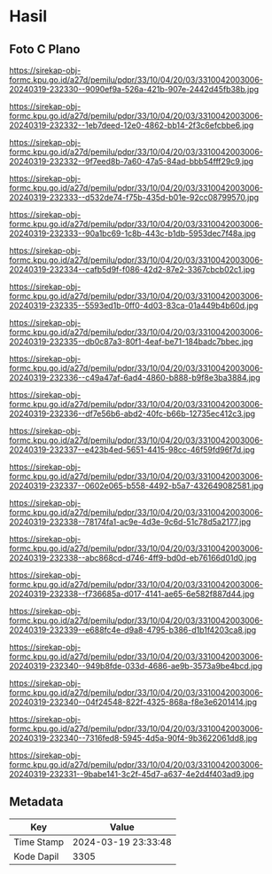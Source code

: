# Hasil

## Foto C Plano

https://sirekap-obj-formc.kpu.go.id/a27d/pemilu/pdpr/33/10/04/20/03/3310042003006-20240319-232330--9090ef9a-526a-421b-907e-2442d45fb38b.jpg

https://sirekap-obj-formc.kpu.go.id/a27d/pemilu/pdpr/33/10/04/20/03/3310042003006-20240319-232332--1eb7deed-12e0-4862-bb14-2f3c6efcbbe6.jpg

https://sirekap-obj-formc.kpu.go.id/a27d/pemilu/pdpr/33/10/04/20/03/3310042003006-20240319-232332--9f7eed8b-7a60-47a5-84ad-bbb54fff29c9.jpg

https://sirekap-obj-formc.kpu.go.id/a27d/pemilu/pdpr/33/10/04/20/03/3310042003006-20240319-232333--d532de74-f75b-435d-b01e-92cc08799570.jpg

https://sirekap-obj-formc.kpu.go.id/a27d/pemilu/pdpr/33/10/04/20/03/3310042003006-20240319-232333--90a1bc69-1c8b-443c-b1db-5953dec7f48a.jpg

https://sirekap-obj-formc.kpu.go.id/a27d/pemilu/pdpr/33/10/04/20/03/3310042003006-20240319-232334--cafb5d9f-f086-42d2-87e2-3367cbcb02c1.jpg

https://sirekap-obj-formc.kpu.go.id/a27d/pemilu/pdpr/33/10/04/20/03/3310042003006-20240319-232335--5593ed1b-0ff0-4d03-83ca-01a449b4b60d.jpg

https://sirekap-obj-formc.kpu.go.id/a27d/pemilu/pdpr/33/10/04/20/03/3310042003006-20240319-232335--db0c87a3-80f1-4eaf-be71-184badc7bbec.jpg

https://sirekap-obj-formc.kpu.go.id/a27d/pemilu/pdpr/33/10/04/20/03/3310042003006-20240319-232336--c49a47af-6ad4-4860-b888-b9f8e3ba3884.jpg

https://sirekap-obj-formc.kpu.go.id/a27d/pemilu/pdpr/33/10/04/20/03/3310042003006-20240319-232336--df7e56b6-abd2-40fc-b66b-12735ec412c3.jpg

https://sirekap-obj-formc.kpu.go.id/a27d/pemilu/pdpr/33/10/04/20/03/3310042003006-20240319-232337--e423b4ed-5651-4415-98cc-46f59fd96f7d.jpg

https://sirekap-obj-formc.kpu.go.id/a27d/pemilu/pdpr/33/10/04/20/03/3310042003006-20240319-232337--0602e065-b558-4492-b5a7-432649082581.jpg

https://sirekap-obj-formc.kpu.go.id/a27d/pemilu/pdpr/33/10/04/20/03/3310042003006-20240319-232338--78174fa1-ac9e-4d3e-9c6d-51c78d5a2177.jpg

https://sirekap-obj-formc.kpu.go.id/a27d/pemilu/pdpr/33/10/04/20/03/3310042003006-20240319-232338--abc868cd-d746-4ff9-bd0d-eb76166d01d0.jpg

https://sirekap-obj-formc.kpu.go.id/a27d/pemilu/pdpr/33/10/04/20/03/3310042003006-20240319-232338--f736685a-d017-4141-ae65-6e582f887d44.jpg

https://sirekap-obj-formc.kpu.go.id/a27d/pemilu/pdpr/33/10/04/20/03/3310042003006-20240319-232339--e688fc4e-d9a8-4795-b386-d1b1f4203ca8.jpg

https://sirekap-obj-formc.kpu.go.id/a27d/pemilu/pdpr/33/10/04/20/03/3310042003006-20240319-232340--949b8fde-033d-4686-ae9b-3573a9be4bcd.jpg

https://sirekap-obj-formc.kpu.go.id/a27d/pemilu/pdpr/33/10/04/20/03/3310042003006-20240319-232340--04f24548-822f-4325-868a-f8e3e6201414.jpg

https://sirekap-obj-formc.kpu.go.id/a27d/pemilu/pdpr/33/10/04/20/03/3310042003006-20240319-232340--7316fed8-5945-4d5a-90f4-9b3622061dd8.jpg

https://sirekap-obj-formc.kpu.go.id/a27d/pemilu/pdpr/33/10/04/20/03/3310042003006-20240319-232331--9babe141-3c2f-45d7-a637-4e2d4f403ad9.jpg


## Metadata

| Key        | Value               |
| ---------- | ------------------- |
| Time Stamp | 2024-03-19 23:33:48 |
| Kode Dapil | 3305                |



